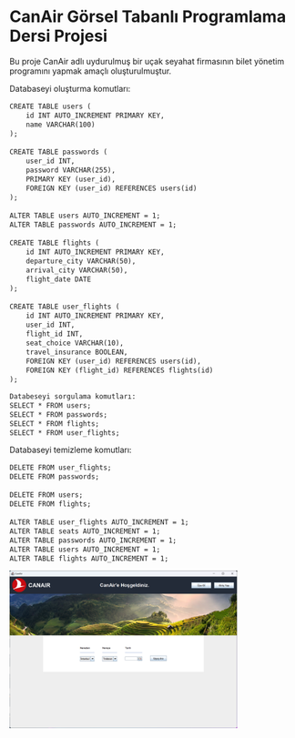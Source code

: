 # CanAir Görsel Tabanlı Programlama Dersi Projesi

Bu proje CanAir adlı uydurulmuş bir uçak seyahat firmasının bilet yönetim programını yapmak amaçlı oluşturulmuştur.

Databaseyi oluşturma komutları:
``` 
CREATE TABLE users (
    id INT AUTO_INCREMENT PRIMARY KEY,
    name VARCHAR(100)
);

CREATE TABLE passwords (
    user_id INT,
    password VARCHAR(255),
    PRIMARY KEY (user_id),
    FOREIGN KEY (user_id) REFERENCES users(id)
);

ALTER TABLE users AUTO_INCREMENT = 1;
ALTER TABLE passwords AUTO_INCREMENT = 1;

CREATE TABLE flights (
    id INT AUTO_INCREMENT PRIMARY KEY,
    departure_city VARCHAR(50),
    arrival_city VARCHAR(50),
    flight_date DATE
);

CREATE TABLE user_flights (
    id INT AUTO_INCREMENT PRIMARY KEY,
    user_id INT,
    flight_id INT,
    seat_choice VARCHAR(10),
    travel_insurance BOOLEAN,
    FOREIGN KEY (user_id) REFERENCES users(id),
    FOREIGN KEY (flight_id) REFERENCES flights(id)
);
```

```
Databeseyi sorgulama komutları:
SELECT * FROM users;
SELECT * FROM passwords;
SELECT * FROM flights;
SELECT * FROM user_flights;
```

Databaseyi temizleme komutları:
```
DELETE FROM user_flights;
DELETE FROM passwords;

DELETE FROM users;
DELETE FROM flights;

ALTER TABLE user_flights AUTO_INCREMENT = 1;
ALTER TABLE seats AUTO_INCREMENT = 1;
ALTER TABLE passwords AUTO_INCREMENT = 1;
ALTER TABLE users AUTO_INCREMENT = 1;
ALTER TABLE flights AUTO_INCREMENT = 1;
```

<img src="https://github.com/can61cebi/CanAir/blob/main/Development_Stage_01.png" width="400">
